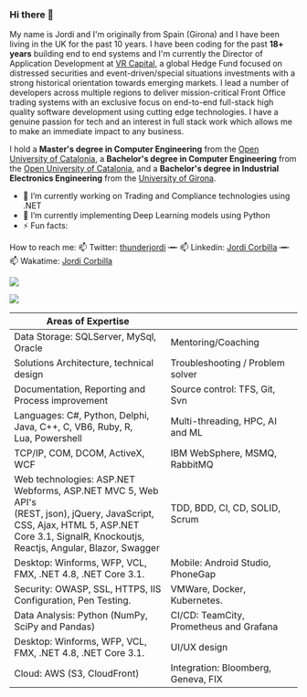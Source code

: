### Hi there 👋

My name is Jordi and I'm originally from Spain (Girona) and I have been living in the UK for the past 10 years. I have been coding for the past **18+ years** building end to end systems and I'm currently the Director of Application Development at [VR Capital](http://www.uk.vr-capital.com/), a global Hedge Fund focused on distressed securities and event-driven/special situations investments with a strong historical orientation towards emerging markets. I lead a number of developers across multiple regions to deliver mission-critical Front Office trading systems with an exclusive focus on end-to-end full-stack high quality software development using cutting edge technologies. I have a genuine passion for tech and an interest in full stack work which allows me to make an immediate impact to any business.  

I hold a **Master's degree in Computer Engineering** from the [Open University of Catalonia](https://estudios.uoc.edu/es/masters-universitarios/ingenieria-informatica/presentacion), a **Bachelor's degree in Computer Engineering** from the [Open University of Catalonia](https://estudios.uoc.edu/es/grados/ingenieria-informatica/presentacion), and a **Bachelor's degree in Industrial Electronics Engineering** from the [University of Girona](https://www.udg.edu/en/estudia/Oferta-formativa/Graus/Fitxes?IDE=1048&ID=3105G0309).

- 🔭 I’m currently working on Trading and Compliance technologies using .NET
- 🌱 I’m currently implementing Deep Learning models using Python
- ⚡ Fun facts:

How to reach me:
📫 Twitter: [thunderjordi](https://twitter.com/thunderjordi) ╼╾ 📫 Linkedin: [Jordi Corbilla](https://www.linkedin.com/in/jordicollcorbilla/) ╼╾ 📫 Wakatime: [Jordi Corbilla](https://wakatime.com/@thunderjordi)

![](https://github-readme-stats.vercel.app/api?username=jordicorbilla&show_icons=true&title_color=fff&icon_color=79ff97&text_color=9f9f9f&bg_color=151515)

![](https://visitor-badge.glitch.me/badge?page_id=jordicorbilla.jordicorbilla)

| Areas of Expertise                                                                                                                                                                                     |                                         |
|--------------------------------------------------------------------------------------------------------------------------------------------------------------------------------------------------------|-----------------------------------------|
| Data Storage: SQLServer, MySql, Oracle                                                                                                                                                                 | Mentoring/Coaching                      |
| Solutions Architecture, technical design                                                                                                                                                               | Troubleshooting / Problem solver        |
| Documentation, Reporting and Process improvement                                                                                                                                                       | Source control: TFS, Git, Svn           |
| Languages: C#, Python, Delphi, Java, C++, C, VB6, Ruby, R, <br>Lua, Powershell                                                                                                                         | Multi-threading, HPC, AI and ML         |
| TCP/IP, COM, DCOM, ActiveX, WCF                                                                                                                                                                        | IBM WebSphere, MSMQ, RabbitMQ           |
| Web technologies: ASP.NET Webforms, ASP.NET MVC 5, Web API's <br>(REST, json), jQuery, JavaScript, <br>CSS, Ajax, HTML 5, ASP.NET Core 3.1, SignalR, Knockoutjs, <br>Reactjs, Angular, Blazor, Swagger | TDD, BDD, CI, CD, SOLID, Scrum          |
| Desktop: Winforms, WFP, VCL, FMX, .NET 4.8, .NET Core 3.1.                                                                                                                                             | Mobile: Android Studio, PhoneGap        |
| Security: OWASP, SSL, HTTPS, IIS Configuration, Pen Testing.                                                                                                                                           | VMWare, Docker, Kubernetes.             |
| Data Analysis: Python (NumPy, SciPy and Pandas)                                                                                                                                                        | CI/CD: TeamCity, Prometheus and Grafana |
| Desktop: Winforms, WFP, VCL, FMX, .NET 4.8, .NET Core 3.1.                                                                                                                                             | UI/UX design                            |
| Cloud: AWS (S3, CloudFront)                                                                                                                                                                            | Integration: Bloomberg, Geneva, FIX     |

<!--
**JordiCorbilla/JordiCorbilla** is a ✨ _special_ ✨ repository because its `README.md` (this file) appears on your GitHub profile.
![My github stats](https://github-readme-stats.vercel.app/api?username=jordicorbilla&show_icons=true)
Here are some ideas to get you started:

- 🔭 I’m currently working on ...
- 🌱 I’m currently learning ...
- 👯 I’m looking to collaborate on ...
- 🤔 I’m looking for help with ...
- 💬 Ask me about ...
- 📫 How to reach me: ...
- 😄 Pronouns: ...
- ⚡ Fun fact: ...
-->
